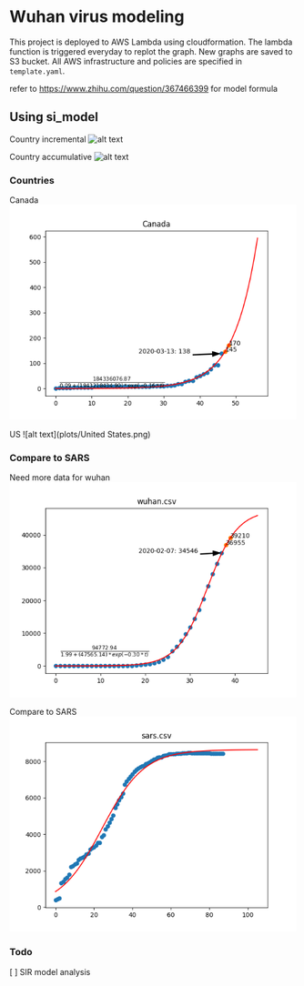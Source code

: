 # Wuhan virus modeling

This project is deployed to AWS Lambda using cloudformation. The lambda function is triggered everyday to replot the graph. New graphs are saved to S3 bucket. All AWS infrastructure and policies are specified in `template.yaml`. 

refer to https://www.zhihu.com/question/367466399 for model formula

## Using si_model

Country incremental
![alt text](https://harry-lambda-projects.s3-us-west-2.amazonaws.com/covid19/country_incrementals.png)

Country accumulative
![alt text](https://harry-lambda-projects.s3-us-west-2.amazonaws.com/covid19/country_totals.png)

### Countries
Canada
![alt text](plots/Canada.png)

US
![alt text](plots/United States.png)




### Compare to SARS
Need more data for wuhan
![alt text](plots/wuhan.png)

Compare to SARS
![alt text](plots/sars.png)

### Todo

[ ] SIR model analysis
